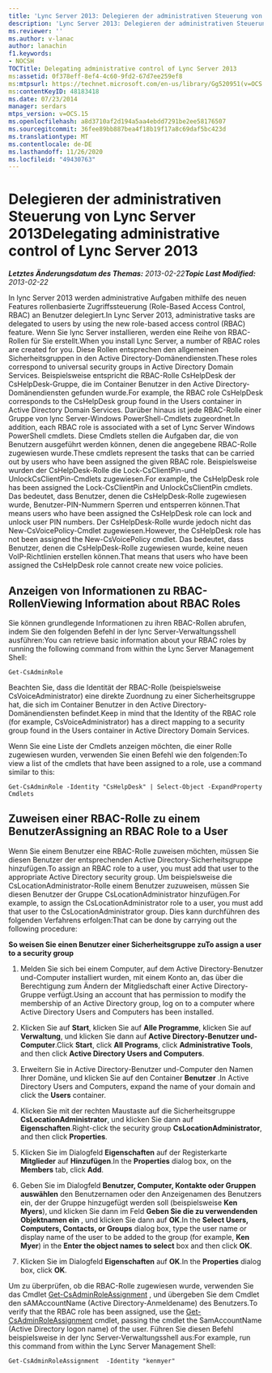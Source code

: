 ```yaml
---
title: 'Lync Server 2013: Delegieren der administrativen Steuerung von Lync Server'
description: 'Lync Server 2013: Delegieren der administrativen Steuerung von lync Server'
ms.reviewer: ''
ms.author: v-lanac
author: lanachin
f1.keywords:
- NOCSH
TOCTitle: Delegating administrative control of Lync Server 2013
ms:assetid: 0f378eff-8ef4-4c60-9fd2-67d7ee259ef8
ms:mtpsurl: https://technet.microsoft.com/en-us/library/Gg520951(v=OCS.15)
ms:contentKeyID: 48183418
ms.date: 07/23/2014
manager: serdars
mtps_version: v=OCS.15
ms.openlocfilehash: a8d3710af2d194a5aa4ebdd7291be2ee58176507
ms.sourcegitcommit: 36fee89bb887bea4f18b19f17a8c69daf5bc423d
ms.translationtype: MT
ms.contentlocale: de-DE
ms.lasthandoff: 11/26/2020
ms.locfileid: "49430763"
---
```

# <a name="delegating-administrative-control-of-lync-server-2013"></a><span data-ttu-id="ce767-103">Delegieren der administrativen Steuerung von Lync Server 2013</span><span class="sxs-lookup"><span data-stu-id="ce767-103">Delegating administrative control of Lync Server 2013</span></span>

<div data-xmlns="http://www.w3.org/1999/xhtml">

<div class="topic" data-xmlns="http://www.w3.org/1999/xhtml" data-msxsl="urn:schemas-microsoft-com:xslt" data-cs="https://msdn.microsoft.com/">

<div data-asp="https://msdn2.microsoft.com/asp">



</div>

<div id="mainSection">

<div id="mainBody"><span data-ttu-id="ce767-104">

<span> </span></span><span class="sxs-lookup"><span data-stu-id="ce767-104">

<span> </span></span></span>

<span data-ttu-id="ce767-105">_**Letztes Änderungsdatum des Themas:** 2013-02-22_</span><span class="sxs-lookup"><span data-stu-id="ce767-105">_**Topic Last Modified:** 2013-02-22_</span></span>

<span data-ttu-id="ce767-106">In lync Server 2013 werden administrative Aufgaben mithilfe des neuen Features rollenbasierte Zugriffssteuerung (Role-Based Access Control, RBAC) an Benutzer delegiert.</span><span class="sxs-lookup"><span data-stu-id="ce767-106">In Lync Server 2013, administrative tasks are delegated to users by using the new role-based access control (RBAC) feature.</span></span> <span data-ttu-id="ce767-107">Wenn Sie lync Server installieren, werden eine Reihe von RBAC-Rollen für Sie erstellt.</span><span class="sxs-lookup"><span data-stu-id="ce767-107">When you install Lync Server, a number of RBAC roles are created for you.</span></span> <span data-ttu-id="ce767-108">Diese Rollen entsprechen den allgemeinen Sicherheitsgruppen in den Active Directory-Domänendiensten.</span><span class="sxs-lookup"><span data-stu-id="ce767-108">These roles correspond to universal security groups in Active Directory Domain Services.</span></span> <span data-ttu-id="ce767-109">Beispielsweise entspricht die RBAC-Rolle CsHelpDesk der CsHelpDesk-Gruppe, die im Container Benutzer in den Active Directory-Domänendiensten gefunden wurde.</span><span class="sxs-lookup"><span data-stu-id="ce767-109">For example, the RBAC role CsHelpDesk corresponds to the CsHelpDesk group found in the Users container in Active Directory Domain Services.</span></span> <span data-ttu-id="ce767-110">Darüber hinaus ist jede RBAC-Rolle einer Gruppe von lync Server-Windows PowerShell-Cmdlets zugeordnet.</span><span class="sxs-lookup"><span data-stu-id="ce767-110">In addition, each RBAC role is associated with a set of Lync Server Windows PowerShell cmdlets.</span></span> <span data-ttu-id="ce767-111">Diese Cmdlets stellen die Aufgaben dar, die von Benutzern ausgeführt werden können, denen die angegebene RBAC-Rolle zugewiesen wurde.</span><span class="sxs-lookup"><span data-stu-id="ce767-111">These cmdlets represent the tasks that can be carried out by users who have been assigned the given RBAC role.</span></span> <span data-ttu-id="ce767-112">Beispielsweise wurden der CsHelpDesk-Rolle die Lock-CsClientPin-und UnlockCsClientPin-Cmdlets zugewiesen.</span><span class="sxs-lookup"><span data-stu-id="ce767-112">For example, the CsHelpDesk role has been assigned the Lock-CsClientPin and UnlockCsClientPin cmdlets.</span></span> <span data-ttu-id="ce767-113">Das bedeutet, dass Benutzer, denen die CsHelpDesk-Rolle zugewiesen wurde, Benutzer-PIN-Nummern Sperren und entsperren können.</span><span class="sxs-lookup"><span data-stu-id="ce767-113">That means users who have been assigned the CsHelpDesk role can lock and unlock user PIN numbers.</span></span> <span data-ttu-id="ce767-114">Der CsHelpDesk-Rolle wurde jedoch nicht das New-CsVoicePolicy-Cmdlet zugewiesen.</span><span class="sxs-lookup"><span data-stu-id="ce767-114">However, the CsHelpDesk role has not been assigned the New-CsVoicePolicy cmdlet.</span></span> <span data-ttu-id="ce767-115">Das bedeutet, dass Benutzer, denen die CsHelpDesk-Rolle zugewiesen wurde, keine neuen VoIP-Richtlinien erstellen können.</span><span class="sxs-lookup"><span data-stu-id="ce767-115">That means that users who have been assigned the CsHelpDesk role cannot create new voice policies.</span></span>

<div>

## <a name="viewing-information-about-rbac-roles"></a><span data-ttu-id="ce767-116">Anzeigen von Informationen zu RBAC-Rollen</span><span class="sxs-lookup"><span data-stu-id="ce767-116">Viewing Information about RBAC Roles</span></span>

<span data-ttu-id="ce767-117">Sie können grundlegende Informationen zu ihren RBAC-Rollen abrufen, indem Sie den folgenden Befehl in der lync Server-Verwaltungsshell ausführen:</span><span class="sxs-lookup"><span data-stu-id="ce767-117">You can retrieve basic information about your RBAC roles by running the following command from within the Lync Server Management Shell:</span></span>

    Get-CsAdminRole

<span data-ttu-id="ce767-118">Beachten Sie, dass die Identität der RBAC-Rolle (beispielsweise CsVoiceAdministrator) eine direkte Zuordnung zu einer Sicherheitsgruppe hat, die sich im Container Benutzer in den Active Directory-Domänendiensten befindet.</span><span class="sxs-lookup"><span data-stu-id="ce767-118">Keep in mind that the Identity of the RBAC role (for example, CsVoiceAdministrator) has a direct mapping to a security group found in the Users container in Active Directory Domain Services.</span></span>

<span data-ttu-id="ce767-119">Wenn Sie eine Liste der Cmdlets anzeigen möchten, die einer Rolle zugewiesen wurden, verwenden Sie einen Befehl wie den folgenden:</span><span class="sxs-lookup"><span data-stu-id="ce767-119">To view a list of the cmdlets that have been assigned to a role, use a command similar to this:</span></span>

    Get-CsAdminRole -Identity "CsHelpDesk" | Select-Object -ExpandProperty Cmdlets

</div>

<div>

## <a name="assigning-an-rbac-role-to-a-user"></a><span data-ttu-id="ce767-120">Zuweisen einer RBAC-Rolle zu einem Benutzer</span><span class="sxs-lookup"><span data-stu-id="ce767-120">Assigning an RBAC Role to a User</span></span>

<span data-ttu-id="ce767-121">Wenn Sie einem Benutzer eine RBAC-Rolle zuweisen möchten, müssen Sie diesen Benutzer der entsprechenden Active Directory-Sicherheitsgruppe hinzufügen.</span><span class="sxs-lookup"><span data-stu-id="ce767-121">To assign an RBAC role to a user, you must add that user to the appropriate Active Directory security group.</span></span> <span data-ttu-id="ce767-122">Um beispielsweise die CsLocationAdministrator-Rolle einem Benutzer zuzuweisen, müssen Sie diesen Benutzer der Gruppe CsLocationAdministrator hinzufügen.</span><span class="sxs-lookup"><span data-stu-id="ce767-122">For example, to assign the CsLocationAdministrator role to a user, you must add that user to the CsLocationAdministrator group.</span></span> <span data-ttu-id="ce767-123">Dies kann durchführen des folgenden Verfahrens erfolgen:</span><span class="sxs-lookup"><span data-stu-id="ce767-123">That can be done by carrying out the following procedure:</span></span>

<span data-ttu-id="ce767-124">**So weisen Sie einen Benutzer einer Sicherheitsgruppe zu**</span><span class="sxs-lookup"><span data-stu-id="ce767-124">**To assign a user to a security group**</span></span>

1.  <span data-ttu-id="ce767-125">Melden Sie sich bei einem Computer, auf dem Active Directory-Benutzer und-Computer installiert wurden, mit einem Konto an, das über die Berechtigung zum Ändern der Mitgliedschaft einer Active Directory-Gruppe verfügt.</span><span class="sxs-lookup"><span data-stu-id="ce767-125">Using an account that has permission to modify the membership of an Active Directory group, log on to a computer where Active Directory Users and Computers has been installed.</span></span>

2.  <span data-ttu-id="ce767-126">Klicken Sie auf **Start**, klicken Sie auf **Alle Programme**, klicken Sie auf **Verwaltung**, und klicken Sie dann auf **Active Directory-Benutzer und-Computer**.</span><span class="sxs-lookup"><span data-stu-id="ce767-126">Click **Start**, click **All Programs**, click **Administrative Tools**, and then click **Active Directory Users and Computers**.</span></span>

3.  <span data-ttu-id="ce767-127">Erweitern Sie in Active Directory-Benutzer und-Computer den Namen Ihrer Domäne, und klicken Sie auf den Container **Benutzer** .</span><span class="sxs-lookup"><span data-stu-id="ce767-127">In Active Directory Users and Computers, expand the name of your domain and click the **Users** container.</span></span>

4.  <span data-ttu-id="ce767-128">Klicken Sie mit der rechten Maustaste auf die Sicherheitsgruppe **CsLocationAdministrator**, und klicken Sie dann auf **Eigenschaften**.</span><span class="sxs-lookup"><span data-stu-id="ce767-128">Right-click the security group **CsLocationAdministrator**, and then click **Properties**.</span></span>

5.  <span data-ttu-id="ce767-129">Klicken Sie im Dialogfeld **Eigenschaften** auf der Registerkarte **Mitglieder** auf **Hinzufügen**.</span><span class="sxs-lookup"><span data-stu-id="ce767-129">In the **Properties** dialog box, on the **Members** tab, click **Add**.</span></span>

6.  <span data-ttu-id="ce767-130">Geben Sie im Dialogfeld **Benutzer, Computer, Kontakte oder Gruppen auswählen** den Benutzernamen oder den Anzeigenamen des Benutzers ein, der der Gruppe hinzugefügt werden soll (beispielsweise **Ken Myers**), und klicken Sie dann im Feld **Geben Sie die zu verwendenden Objektnamen ein** , und klicken Sie dann auf **OK**.</span><span class="sxs-lookup"><span data-stu-id="ce767-130">In the **Select Users, Computers, Contacts, or Groups** dialog box, type the user name or display name of the user to be added to the group (for example, **Ken Myer**) in the **Enter the object names to select** box and then click **OK**.</span></span>

7.  <span data-ttu-id="ce767-131">Klicken Sie im Dialogfeld **Eigenschaften** auf **OK**.</span><span class="sxs-lookup"><span data-stu-id="ce767-131">In the **Properties** dialog box, click **OK**.</span></span>

<span data-ttu-id="ce767-132">Um zu überprüfen, ob die RBAC-Rolle zugewiesen wurde, verwenden Sie das Cmdlet [Get-CsAdminRoleAssignment](https://docs.microsoft.com/powershell/module/skype/Get-CsAdminRoleAssignment) , und übergeben Sie dem Cmdlet den sAMAccountName (Active Directory-Anmeldename) des Benutzers.</span><span class="sxs-lookup"><span data-stu-id="ce767-132">To verify that the RBAC role has been assigned, use the [Get-CsAdminRoleAssignment](https://docs.microsoft.com/powershell/module/skype/Get-CsAdminRoleAssignment) cmdlet, passing the cmdlet the SamAccountName (Active Directory logon name) of the user.</span></span> <span data-ttu-id="ce767-133">Führen Sie diesen Befehl beispielsweise in der lync Server-Verwaltungsshell aus:</span><span class="sxs-lookup"><span data-stu-id="ce767-133">For example, run this command from within the Lync Server Management Shell:</span></span>

    Get-CsAdminRoleAssignment  -Identity "kenmyer"

<span data-ttu-id="ce767-134"></div>

</div>

<span> </span>

</div>

</div>

</span><span class="sxs-lookup"><span data-stu-id="ce767-134"></div>

</div>

<span> </span>

</div>

</div>

</span></span></div>

